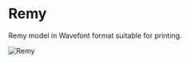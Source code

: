 # Remy
Remy model in Wavefont format suitable for printing.

![Remy](https://user-images.githubusercontent.com/105124509/168930813-df74dda6-fad9-4c42-ab03-8b10197a633c.jpg)
